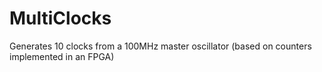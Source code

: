 # MultiClocks
Generates 10 clocks from a 100MHz master oscillator (based on counters implemented in an FPGA)
